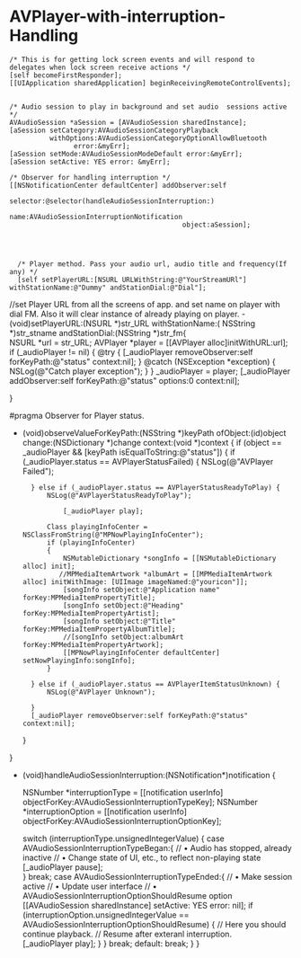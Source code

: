 # AVPlayer-with-interruption-Handling

   
    
    
    /* This is for getting lock screen events and will respond to delegates when lock screen receive actions */
    [self becomeFirstResponder];
    [[UIApplication sharedApplication] beginReceivingRemoteControlEvents];
    
    
    /* Audio session to play in background and set audio  sessions active */
    AVAudioSession *aSession = [AVAudioSession sharedInstance];
    [aSession setCategory:AVAudioSessionCategoryPlayback
              withOptions:AVAudioSessionCategoryOptionAllowBluetooth
                    error:&myErr];
    [aSession setMode:AVAudioSessionModeDefault error:&myErr];
    [aSession setActive: YES error: &myErr];
    
    /* Observer for handling interruption */
    [[NSNotificationCenter defaultCenter] addObserver:self
                                             selector:@selector(handleAudioSessionInterruption:)
                                                 name:AVAudioSessionInterruptionNotification
                                               object:aSession];
    
    
   
    
      /* Player method. Pass your audio url, audio title and frequency(If any) */
      [self setPlayerURL:[NSURL URLWithString:@"YourStreamURl"] withStationName:@"Dummy" andStationDial:@"Dial"];




//set Player URL from all the screens of app. and set name on player with dial FM. Also it will clear instance of already playing on player.
-(void)setPlayerURL:(NSURL *)str_URL withStationName:( NSString *)str_stname andStationDial:(NSString *)str_fm{    
    NSURL *url = str_URL;
    AVPlayer *player = [[AVPlayer alloc]initWithURL:url];
    if (_audioPlayer != nil)
    {
        @try {
            [_audioPlayer removeObserver:self forKeyPath:@"status" context:nil];
        } @catch (NSException *exception) {
            NSLog(@"Catch player exception");
        }
    }
    _audioPlayer = player;
    [_audioPlayer addObserver:self forKeyPath:@"status" options:0 context:nil];

}


#pragma Observer for Player status.
- (void)observeValueForKeyPath:(NSString *)keyPath ofObject:(id)object change:(NSDictionary *)change context:(void *)context {    if (object == _audioPlayer && [keyPath isEqualToString:@"status"]) {
        if (_audioPlayer.status == AVPlayerStatusFailed) {
            NSLog(@"AVPlayer Failed");
           
        } else if (_audioPlayer.status == AVPlayerStatusReadyToPlay) {
            NSLog(@"AVPlayerStatusReadyToPlay");
            
                [_audioPlayer play];

            Class playingInfoCenter = NSClassFromString(@"MPNowPlayingInfoCenter");
            if (playingInfoCenter)
            {
                NSMutableDictionary *songInfo = [[NSMutableDictionary alloc] init];
               //MPMediaItemArtwork *albumArt = [[MPMediaItemArtwork alloc] initWithImage: [UIImage imageNamed:@"youricon"]];
                [songInfo setObject:@"Application name" forKey:MPMediaItemPropertyTitle];
                [songInfo setObject:@"Heading" forKey:MPMediaItemPropertyArtist];
                [songInfo setObject:@"Title" forKey:MPMediaItemPropertyAlbumTitle];
                //[songInfo setObject:albumArt forKey:MPMediaItemPropertyArtwork];
                [[MPNowPlayingInfoCenter defaultCenter] setNowPlayingInfo:songInfo];                
            }
            
        } else if (_audioPlayer.status == AVPlayerItemStatusUnknown) {
            NSLog(@"AVPlayer Unknown");           
            
        }
        [_audioPlayer removeObserver:self forKeyPath:@"status" context:nil];
    }
    
}

- (void)handleAudioSessionInterruption:(NSNotification*)notification {
    
    NSNumber *interruptionType = [[notification userInfo] objectForKey:AVAudioSessionInterruptionTypeKey];
    NSNumber *interruptionOption = [[notification userInfo] objectForKey:AVAudioSessionInterruptionOptionKey];
    
    
    switch (interruptionType.unsignedIntegerValue) {
        case AVAudioSessionInterruptionTypeBegan:{
            // • Audio has stopped, already inactive
            // • Change state of UI, etc., to reflect non-playing state
             [_audioPlayer pause];            
        } break;
        case AVAudioSessionInterruptionTypeEnded:{
            // • Make session active
            // • Update user interface
            // • AVAudioSessionInterruptionOptionShouldResume option                    
            [[AVAudioSession sharedInstance] setActive: YES error: nil];
            if (interruptionOption.unsignedIntegerValue == AVAudioSessionInterruptionOptionShouldResume) {
                // Here you should continue playback.
                // Resume after exteranl interruption.            
                [_audioPlayer play];
            }
        } break;
        default:
            break;
    }
}
